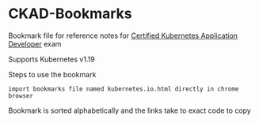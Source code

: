 
# CKAD-Bookmarks



Bookmark file for reference notes for [Certified Kubernetes Application Developer](https://www.cncf.io/certification/ckad/) exam

Supports Kubernetes v1.19

Steps to use the bookmark
```
import bookmarks file named kubernetes.io.html directly in chrome browser

```
Bookmark is sorted alphabetically and the links take to exact code to copy
